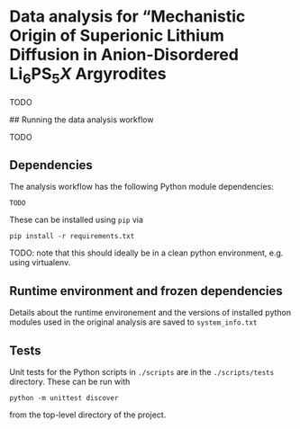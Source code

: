 # Data analysis for &ldquo;Mechanistic Origin of Superionic Lithium Diffusion in Anion-Disordered Li<sub>6</sub>PS<sub>5</sub><i>X</i> Argyrodites

TODO

## Running the data analysis workflow

TODO

## Dependencies
The analysis workflow has the following Python module dependencies:
```
TODO
```
These can be installed using `pip` via
```
pip install -r requirements.txt
```

TODO: note that this should ideally be in a clean python environment, e.g. using virtualenv.

## Runtime environment and frozen dependencies
Details about the runtime environement and the versions of installed python modules used in the original analysis are saved to `system_info.txt`

## Tests
Unit tests for the Python scripts in `./scripts` are in the `./scripts/tests` directory. These can be run with
```
python -m unittest discover
```
from the top-level directory of the project.
